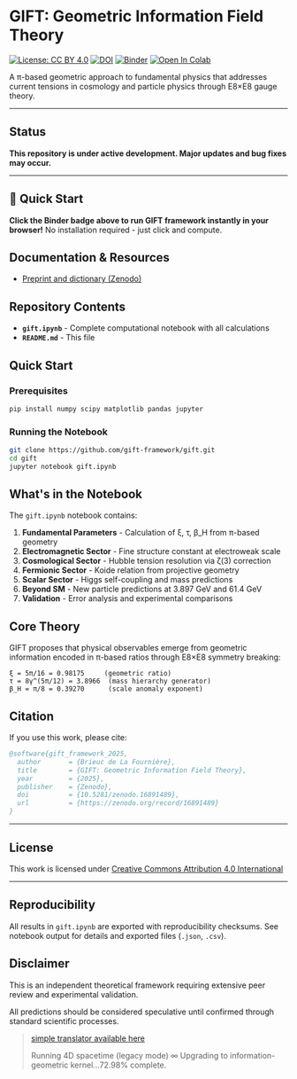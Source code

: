 # GIFT: Geometric Information Field Theory

[![License: CC BY 4.0](https://img.shields.io/badge/License-CC%20BY%204.0-lightgrey.svg)](https://creativecommons.org/licenses/by/4.0/)
[![DOI](https://zenodo.org/badge/DOI/10.5281/zenodo.16891489.svg)](https://doi.org/10.5281/zenodo.16891489)
[![Binder](https://mybinder.org/badge_logo.svg)](https://mybinder.org/v2/gh/gift-framework/gift/HEAD?filepath=gift-notebook.ipynb)
[![Open In Colab](https://colab.research.google.com/assets/colab-badge.svg)](https://colab.research.google.com/github/gift-framework/gift/blob/main/gift-notebook.ipynb)

A π-based geometric approach to fundamental physics that addresses current tensions in cosmology and particle physics through E8×E8 gauge theory.

---

## Status

**This repository is under active development. Major updates and bug fixes may occur.**

---

## 🚀 Quick Start
**Click the Binder badge above to run GIFT framework instantly in your browser!**
No installation required - just click and compute.

## Documentation & Resources

- [Preprint and dictionary (Zenodo)](https://zenodo.org/record/16891489)

## **Repository Contents**

- **`gift.ipynb`** - Complete computational notebook with all calculations
- **`README.md`** - This file

## **Quick Start**

### Prerequisites
```bash
pip install numpy scipy matplotlib pandas jupyter
```

### Running the Notebook
```bash
git clone https://github.com/gift-framework/gift.git
cd gift
jupyter notebook gift.ipynb
```

## **What's in the Notebook**

The `gift.ipynb` notebook contains:

1. **Fundamental Parameters** - Calculation of ξ, τ, β_H from π-based geometry
2. **Electromagnetic Sector** - Fine structure constant at electroweak scale
3. **Cosmological Sector** - Hubble tension resolution via ζ(3) correction
4. **Fermionic Sector** - Koide relation from projective geometry
5. **Scalar Sector** - Higgs self-coupling and mass predictions
6. **Beyond SM** - New particle predictions at 3.897 GeV and 61.4 GeV
7. **Validation** - Error analysis and experimental comparisons

## **Core Theory**

GIFT proposes that physical observables emerge from geometric information encoded in π-based ratios through E8×E8 symmetry breaking:

```
ξ = 5π/16 = 0.98175     (geometric ratio)
τ = 8γ^(5π/12) = 3.8966  (mass hierarchy generator)  
β_H = π/8 = 0.39270      (scale anomaly exponent)
```

## Citation

If you use this work, please cite:

```bibtex
@software{gift_framework_2025,
  author       = {Brieuc de La Fournière},
  title        = {GIFT: Geometric Information Field Theory},
  year         = {2025},
  publisher    = {Zenodo},
  doi          = {10.5281/zenodo.16891489},
  url          = {https://zenodo.org/record/16891489}
}
```

---

## License

This work is licensed under [Creative Commons Attribution 4.0 International](https://creativecommons.org/licenses/by/4.0/)

---

## Reproducibility

All results in `gift.ipynb` are exported with reproducibility checksums.
See notebook output for details and exported files (`.json`, `.csv`).

## **Disclaimer**

This is an independent theoretical framework requiring extensive peer review and experimental validation.

All predictions should be considered speculative until confirmed through standard scientific processes.
 
> [simple translator available here](https://www.bdelaf.com/gift.html)
>
> Running 4D spacetime (legacy mode) ∞ Upgrading to information-geometric kernel...72.98% complete.
